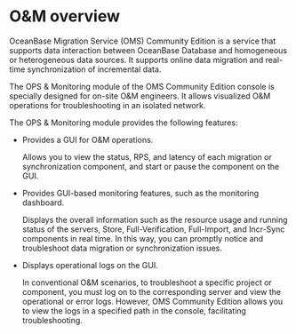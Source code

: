 # O&M overview

OceanBase Migration Service (OMS) Community Edition is a service that supports data interaction between OceanBase Database and homogeneous or heterogeneous data sources. It supports online data migration and real-time synchronization of incremental data.

The OPS & Monitoring module of the OMS Community Edition console is specially designed for on-site O&M engineers. It allows visualized O&M operations for troubleshooting in an isolated network.

The OPS & Monitoring module provides the following features:

* Provides a GUI for O&M operations.

   Allows you to view the status, RPS, and latency of each migration or synchronization component, and start or pause the component on the GUI.

* Provides GUI-based monitoring features, such as the monitoring dashboard.

   Displays the overall information such as the resource usage and running status of the servers, Store, Full-Verification, Full-Import, and Incr-Sync components in real time. In this way, you can promptly notice and troubleshoot data migration or synchronization issues.

* Displays operational logs on the GUI.

   In conventional O&M scenarios, to troubleshoot a specific project or component, you must log on to the corresponding server and view the operational or error logs. However, OMS Community Edition allows you to view the logs in a specified path in the console, facilitating troubleshooting.
